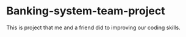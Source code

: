 # Banking-system-team-project
This is project that me and a friend did to improving our coding skills.
